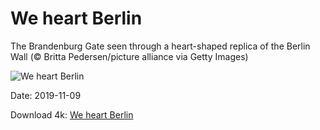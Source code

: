 # We heart Berlin

The Brandenburg Gate seen through a heart-shaped replica of the Berlin Wall (© Britta Pedersen/picture alliance via Getty Images)

![We heart Berlin](https://bing.com/th?id=OHR.BerlinHeart_EN-US4799001684_UHD.jpg&rf=LaDigue_UHD.jpg&pid=hp&w=1024&h=576)

Date: 2019-11-09

Download 4k: [We heart Berlin](https://bing.com/th?id=OHR.BerlinHeart_EN-US4799001684_UHD.jpg&rf=LaDigue_UHD.jpg&pid=hp&w=3840&h=2160)

